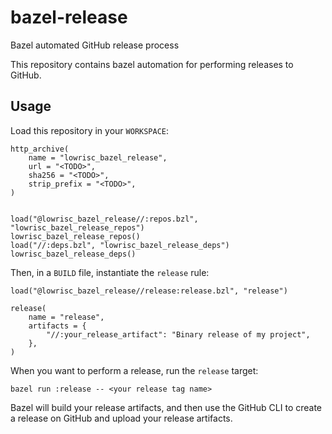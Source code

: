 # bazel-release
Bazel automated GitHub release process

This repository contains bazel automation for performing releases to GitHub.

## Usage

Load this repository in your `WORKSPACE`:

```
http_archive(
    name = "lowrisc_bazel_release",
    url = "<TODO>",
    sha256 = "<TODO>",
    strip_prefix = "<TODO>",
)


load("@lowrisc_bazel_release//:repos.bzl", "lowrisc_bazel_release_repos")
lowrisc_bazel_release_repos()
load("//:deps.bzl", "lowrisc_bazel_release_deps")
lowrisc_bazel_release_deps()
```

Then, in a `BUILD` file, instantiate the `release` rule:

```
load("@lowrisc_bazel_release//release:release.bzl", "release")

release(
    name = "release",
    artifacts = {
        "//:your_release_artifact": "Binary release of my project",
    },
)
```

When you want to perform a release, run the `release` target:

```
bazel run :release -- <your release tag name>
```

Bazel will build your release artifacts, and then use the GitHub CLI to
create a release on GitHub and upload your release artifacts.
